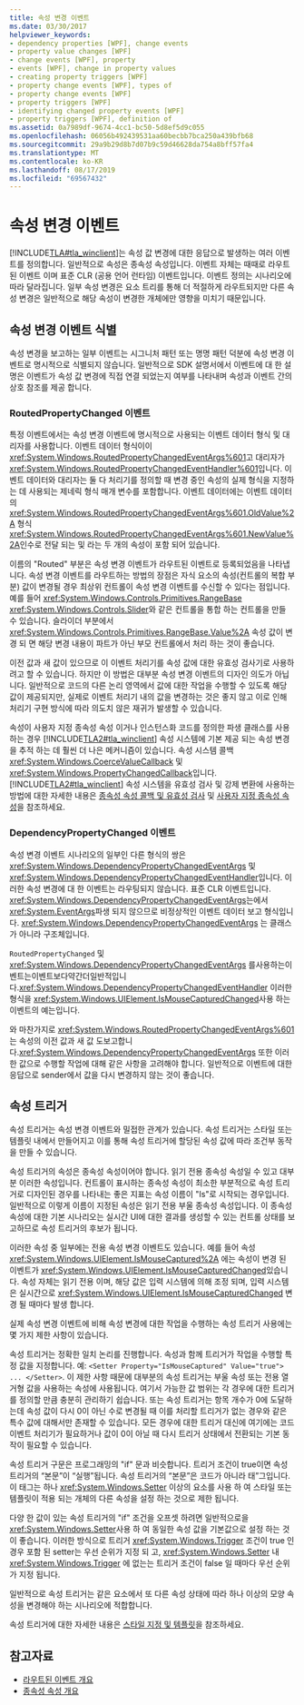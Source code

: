 ```yaml
---
title: 속성 변경 이벤트
ms.date: 03/30/2017
helpviewer_keywords:
- dependency properties [WPF], change events
- property value changes [WPF]
- change events [WPF], property
- events [WPF], change in property values
- creating property triggers [WPF]
- property change events [WPF], types of
- property change events [WPF]
- property triggers [WPF]
- identifying changed property events [WPF]
- property triggers [WPF], definition of
ms.assetid: 0a7989df-9674-4cc1-bc50-5d8ef5d9c055
ms.openlocfilehash: 06056b492439531aa60becbb7bca250a439bfb68
ms.sourcegitcommit: 29a9b29d8b7d07b9c59d46628da754a8bff57fa4
ms.translationtype: MT
ms.contentlocale: ko-KR
ms.lasthandoff: 08/17/2019
ms.locfileid: "69567432"
---
```

# <a name="property-change-events"></a>속성 변경 이벤트
[!INCLUDE[TLA#tla_winclient](../../../../includes/tlasharptla-winclient-md.md)]는 속성 값 변경에 대한 응답으로 발생하는 여러 이벤트를 정의합니다. 일반적으로 속성은 종속성 속성입니다. 이벤트 자체는 때때로 라우트된 이벤트 이며 표준 CLR (공용 언어 런타임) 이벤트입니다. 이벤트 정의는 시나리오에 따라 달라집니다. 일부 속성 변경은 요소 트리를 통해 더 적절하게 라우트되지만 다른 속성 변경은 일반적으로 해당 속성이 변경한 개체에만 영향을 미치기 때문입니다.  
  
## <a name="identifying-a-property-change-event"></a>속성 변경 이벤트 식별  
 속성 변경을 보고하는 일부 이벤트는 시그니처 패턴 또는 명명 패턴 덕분에 속성 변경 이벤트로 명시적으로 식별되지 않습니다. 일반적으로 SDK 설명서에서 이벤트에 대 한 설명은 이벤트가 속성 값 변경에 직접 연결 되었는지 여부를 나타내며 속성과 이벤트 간의 상호 참조를 제공 합니다.  
  
### <a name="routedpropertychanged-events"></a>RoutedPropertyChanged 이벤트  
 특정 이벤트에서는 속성 변경 이벤트에 명시적으로 사용되는 이벤트 데이터 형식 및 대리자를 사용합니다. 이벤트 데이터 형식이이 <xref:System.Windows.RoutedPropertyChangedEventArgs%601>고 대리자가 <xref:System.Windows.RoutedPropertyChangedEventHandler%601>입니다. 이벤트 데이터와 대리자는 둘 다 처리기를 정의할 때 변경 중인 속성의 실제 형식을 지정하는 데 사용되는 제네릭 형식 매개 변수를 포함합니다. 이벤트 데이터에는 이벤트 데이터의 <xref:System.Windows.RoutedPropertyChangedEventArgs%601.OldValue%2A> 형식 <xref:System.Windows.RoutedPropertyChangedEventArgs%601.NewValue%2A>인수로 전달 되는 및 라는 두 개의 속성이 포함 되어 있습니다.  
  
 이름의 "Routed" 부분은 속성 변경 이벤트가 라우트된 이벤트로 등록되었음을 나타냅니다. 속성 변경 이벤트를 라우트하는 방법의 장점은 자식 요소의 속성(컨트롤의 복합 부분) 값이 변경될 경우 최상위 컨트롤이 속성 변경 이벤트를 수신할 수 있다는 점입니다. 예를 들어 <xref:System.Windows.Controls.Primitives.RangeBase> <xref:System.Windows.Controls.Slider>와 같은 컨트롤을 통합 하는 컨트롤을 만들 수 있습니다. 슬라이더 부분에서 <xref:System.Windows.Controls.Primitives.RangeBase.Value%2A> 속성 값이 변경 되 면 해당 변경 내용이 파트가 아닌 부모 컨트롤에서 처리 하는 것이 좋습니다.  
  
 이전 값과 새 값이 있으므로 이 이벤트 처리기를 속성 값에 대한 유효성 검사기로 사용하려고 할 수 있습니다. 하지만 이 방법은 대부분 속성 변경 이벤트의 디자인 의도가 아닙니다. 일반적으로 코드의 다른 논리 영역에서 값에 대한 작업을 수행할 수 있도록 해당 값이 제공되지만, 실제로 이벤트 처리기 내의 값을 변경하는 것은 좋지 않고 이로 인해 처리기 구현 방식에 따라 의도치 않은 재귀가 발생할 수 있습니다.  
  
 속성이 사용자 지정 종속성 속성 이거나 인스턴스화 코드를 정의한 파생 클래스를 사용 하는 경우 [!INCLUDE[TLA2#tla_winclient](../../../../includes/tla2sharptla-winclient-md.md)] 속성 시스템에 기본 제공 되는 속성 변경을 추적 하는 데 훨씬 더 나은 메커니즘이 있습니다. 속성 시스템 콜백 <xref:System.Windows.CoerceValueCallback> 및 <xref:System.Windows.PropertyChangedCallback>입니다. [!INCLUDE[TLA2#tla_winclient](../../../../includes/tla2sharptla-winclient-md.md)] 속성 시스템을 유효성 검사 및 강제 변환에 사용하는 방법에 대한 자세한 내용은 [종속성 속성 콜백 및 유효성 검사](dependency-property-callbacks-and-validation.md) 및 [사용자 지정 종속성 속성](custom-dependency-properties.md)을 참조하세요.  
  
### <a name="dependencypropertychanged-events"></a>DependencyPropertyChanged 이벤트  
 속성 변경 이벤트 시나리오의 일부인 다른 형식의 쌍은 <xref:System.Windows.DependencyPropertyChangedEventArgs> 및 <xref:System.Windows.DependencyPropertyChangedEventHandler>입니다. 이러한 속성 변경에 대 한 이벤트는 라우팅되지 않습니다. 표준 CLR 이벤트입니다. <xref:System.Windows.DependencyPropertyChangedEventArgs>는에서 <xref:System.EventArgs>파생 되지 않으므로 비정상적인 이벤트 데이터 보고 형식입니다. <xref:System.Windows.DependencyPropertyChangedEventArgs> 는 클래스가 아니라 구조체입니다.  
  
 `RoutedPropertyChanged` 및 <xref:System.Windows.DependencyPropertyChangedEventArgs> 를사용하는이벤트는이벤트보다약간더일반적입니다.<xref:System.Windows.DependencyPropertyChangedEventHandler> 이러한 형식을 <xref:System.Windows.UIElement.IsMouseCapturedChanged>사용 하는 이벤트의 예는입니다.  
  
 와 마찬가지로 <xref:System.Windows.RoutedPropertyChangedEventArgs%601>는 속성의 이전 값과 새 값 도보고합니다.<xref:System.Windows.DependencyPropertyChangedEventArgs> 또한 이러한 값으로 수행할 작업에 대해 같은 사항을 고려해야 합니다. 일반적으로 이벤트에 대한 응답으로 sender에서 값을 다시 변경하지 않는 것이 좋습니다.  
  
## <a name="property-triggers"></a>속성 트리거  
 속성 트리거는 속성 변경 이벤트와 밀접한 관계가 있습니다. 속성 트리거는 스타일 또는 템플릿 내에서 만들어지고 이를 통해 속성 트리거에 할당된 속성 값에 따라 조건부 동작을 만들 수 있습니다.  
  
 속성 트리거의 속성은 종속성 속성이어야 합니다. 읽기 전용 종속성 속성일 수 있고 대부분 이러한 속성입니다. 컨트롤이 표시하는 종속성 속성이 최소한 부분적으로 속성 트리거로 디자인된 경우를 나타내는 좋은 지표는 속성 이름이 "Is"로 시작되는 경우입니다. 일반적으로 이렇게 이름이 지정된 속성은 읽기 전용 부울 종속성 속성입니다. 이 종속성 속성에 대한 기본 시나리오는 실시간 UI에 대한 결과를 생성할 수 있는 컨트롤 상태를 보고하므로 속성 트리거의 후보가 됩니다.  
  
 이러한 속성 중 일부에는 전용 속성 변경 이벤트도 있습니다. 예를 들어 속성 <xref:System.Windows.UIElement.IsMouseCaptured%2A> 에는 속성이 변경 된 이벤트가 <xref:System.Windows.UIElement.IsMouseCapturedChanged>있습니다. 속성 자체는 읽기 전용 이며, 해당 값은 입력 시스템에 의해 조정 되며, 입력 시스템은 실시간으로 <xref:System.Windows.UIElement.IsMouseCapturedChanged> 변경 될 때마다 발생 합니다.  
  
 실제 속성 변경 이벤트에 비해 속성 변경에 대한 작업을 수행하는 속성 트리거 사용에는 몇 가지 제한 사항이 있습니다.  
  
 속성 트리거는 정확한 일치 논리를 진행합니다. 속성과 함께 트리거가 작업을 수행할 특정 값을 지정합니다. 예: `<Setter Property="IsMouseCaptured" Value="true"> ... </Setter>`. 이 제한 사항 때문에 대부분의 속성 트리거는 부울 속성 또는 전용 열거형 값을 사용하는 속성에 사용됩니다. 여기서 가능한 값 범위는 각 경우에 대한 트리거를 정의할 만큼 충분히 관리하기 쉽습니다. 또는 속성 트리거는 항목 개수가 0에 도달하는데 속성 값이 다시 0이 아닌 수로 변경될 때 이를 처리할 트리거가 없는 경우와 같은 특수 값에 대해서만 존재할 수 있습니다. 모든 경우에 대한 트리거 대신에 여기에는 코드 이벤트 처리기가 필요하거나 값이 0이 아닐 때 다시 트리거 상태에서 전환되는 기본 동작이 필요할 수 있습니다.  
  
 속성 트리거 구문은 프로그래밍의 "if" 문과 비슷합니다. 트리거 조건이 true이면 속성 트리거의 “본문”이 “실행”됩니다. 속성 트리거의 “본문”은 코드가 아니라 태”그입니다. 이 태그는 하나 <xref:System.Windows.Setter> 이상의 요소를 사용 하 여 스타일 또는 템플릿이 적용 되는 개체의 다른 속성을 설정 하는 것으로 제한 됩니다.  
  
 다양 한 값이 있는 속성 트리거의 "if" 조건을 오프셋 하려면 일반적으로을 <xref:System.Windows.Setter>사용 하 여 동일한 속성 값을 기본값으로 설정 하는 것이 좋습니다. 이러한 방식으로 트리거 <xref:System.Windows.Trigger> 조건이 true 인 경우 포함 된 setter는 우선 순위가 지정 되 고, <xref:System.Windows.Setter> 내 <xref:System.Windows.Trigger> 에 없는는 트리거 조건이 false 일 때마다 우선 순위가 지정 됩니다.  
  
 일반적으로 속성 트리거는 같은 요소에서 또 다른 속성 상태에 따라 하나 이상의 모양 속성을 변경해야 하는 시나리오에 적합합니다.  
  
 속성 트리거에 대한 자세한 내용은 [스타일 지정 및 템플릿](../controls/styling-and-templating.md)을 참조하세요.  
  
## <a name="see-also"></a>참고자료

- [라우트된 이벤트 개요](routed-events-overview.md)
- [종속성 속성 개요](dependency-properties-overview.md)
